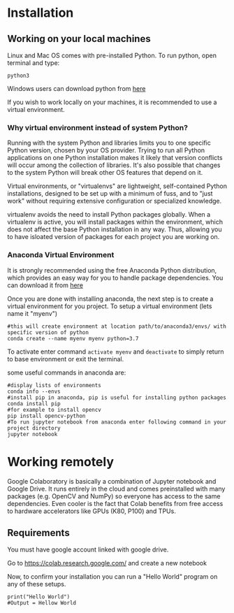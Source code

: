 # Installation

## Working on your local machines
Linux and Mac OS comes with pre-installed Python. To run python, open terminal and type:
```
python3
```
Windows users can download python from [here](https://www.python.org/downloads/)

If you wish to work locally on your machines, it is recommended to use a virtual environment.

### Why virtual environment instead of system Python?
Running with the system Python and libraries limits you to one specific Python version, chosen by your OS provider. Trying to run all Python applications on one Python installation makes it likely that version conflicts will occur among the collection of libraries. It's also possible that changes to the system Python will break other OS features that depend on it.

Virtual environments, or "virtualenvs" are lightweight, self-contained Python installations, designed to be set up with a minimum of fuss, and to "just work" without requiring extensive configuration or specialized knowledge.

virtualenv avoids the need to install Python packages globally. When a virtualenv is active, you will install packages within the environment, which does not affect the base Python installation in any way. Thus, allowing you to have isloated version of packages for each project you are working on.

### Anaconda Virtual Environment
It is strongly recommended using the free Anaconda Python distribution, which provides an easy way for you to handle package dependencies. 
You can download it from [here](https://www.anaconda.com/products/individual#Downloads)

Once you are done with installing anaconda, the next step is to create a virtual environment for you project.
To setup a virtual environment (lets name it "myenv")
```
#this will create environment at location path/to/anaconda3/envs/ with specific version of python
conda create --name myenv myenv python=3.7
```
To activate enter command `activate myenv` and `deactivate` to simply return to base environment or exit the terminal.

some useful commands in anaconda are:
```
#display lists of environments
conda info --envs
#install pip in anaconda, pip is useful for installing python packages
conda install pip
#for example to install opencv
pip install opencv-python
#To run jupyter notebook from anaconda enter following command in your project directory
jupyter notebook
```
# Working remotely
Google Colaboratory is basically a combination of Jupyter notebook and Google Drive. It runs entirely in the cloud and comes preinstalled with many packages (e.g. OpenCV and NumPy) so everyone has access to the same dependencies. Even cooler is the fact that Colab benefits from free access to hardware accelerators like GPUs (K80, P100) and TPUs.

## Requirements
You must have google account linked with google drive.

Go to https://colab.research.google.com/ and create a new notebook

Now, to confirm your installation you can run a "Hello World" program on any of these setups.
```
print("Hello World")
#Output = Hellow World
```
````
